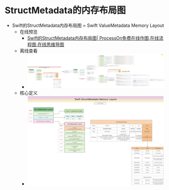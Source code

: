 # StructMetadata的内存布局图

* Swift的StructMetadata内存布局图  = Swift ValueMetadata Memory Layout
  * 在线预览
    * [Swift的StructMetadata内存布局图| ProcessOn免费在线作图,在线流程图,在线思维导图](https://www.processon.com/view/link/65d80e3ad609432b5b881dff)
  * 离线查看
    * ![swift_structmetadata_memory_layout](../../../../../assets/img/swift_structmetadata_memory_layout.jpg)
  * 核心定义
    * ![swift_structmetadata_memory_layout_core](../../../../../assets/img/swift_structmetadata_memory_layout_core.jpg)
